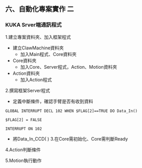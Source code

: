 ## 六、自動化專案實作 二
### KUKA Srver端通訊程式

1.建立專案資料夾、加入框架程式
- 建立ClawMachine資料夾
	- 加入Main程式、Core資料夾
- Core資料夾
	- 加入Core、Server程式，Action、Motion資料夾
- Action資料夾
	- 加入Action程式

2.撰寫框架Server程式
  - 定義中斷條件，確認手臂是否有收到資料
 ```
GLOBAL INTERRUPT DECL 102 WHEN $FLAG[2]==TRUE DO Data_In()

$FLAG[2] = FALSE

INTERRUPT ON 102
```
- 將Data_In_CCD( )
3.在Core需初始化、Core需判斷Ready

4.Action判斷條件

5.Motion執行動作
<!--stackedit_data:
eyJoaXN0b3J5IjpbNTI0Nzc1MDg1LC0xMDUwMTAwMTUzLC05MD
EyODA4MjcsMTk3NjkzMTkyOCwtMjAzMzc0Nzc0NywtMTk4MTQ5
ODk5NV19
-->